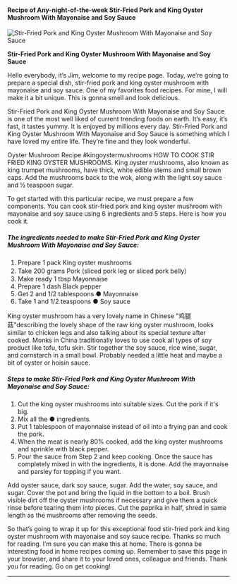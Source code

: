             

#### Recipe of Any-night-of-the-week Stir-Fried Pork and King Oyster Mushroom With Mayonaise and Soy Sauce

![Stir-Fried Pork and King Oyster Mushroom With Mayonaise and Soy Sauce](https://img-global.cpcdn.com/recipes/5601317029412864/751x532cq70/stir-fried-pork-and-king-oyster-mushroom-with-mayonaise-and-soy-sauce-recipe-main-photo.jpg)

**Stir-Fried Pork and King Oyster Mushroom With Mayonaise and Soy Sauce**

Hello everybody, it’s Jim, welcome to my recipe page. Today, we’re going to prepare a special dish, stir-fried pork and king oyster mushroom with mayonaise and soy sauce. One of my favorites food recipes. For mine, I will make it a bit unique. This is gonna smell and look delicious.

Stir-Fried Pork and King Oyster Mushroom With Mayonaise and Soy Sauce is one of the most well liked of current trending foods on earth. It’s easy, it’s fast, it tastes yummy. It is enjoyed by millions every day. Stir-Fried Pork and King Oyster Mushroom With Mayonaise and Soy Sauce is something which I have loved my entire life. They’re fine and they look wonderful.

Oyster Mushroom Recipe #kingoystermushrooms HOW TO COOK STIR FRIED KING OYSTER MUSHROOMS. King oyster mushrooms, also known as king trumpet mushrooms, have thick, white edible stems and small brown caps. Add the mushrooms back to the wok, along with the light soy sauce and ½ teaspoon sugar.

To get started with this particular recipe, we must prepare a few components. You can cook stir-fried pork and king oyster mushroom with mayonaise and soy sauce using 6 ingredients and 5 steps. Here is how you cook it.

##### The ingredients needed to make Stir-Fried Pork and King Oyster Mushroom With Mayonaise and Soy Sauce:

1.  Prepare 1 pack King oyster mushrooms
2.  Take 200 grams Pork (sliced pork leg or sliced pork belly）
3.  Make ready 1 tbsp Mayonnaise
4.  Prepare 1 dash Black pepper
5.  Get 2 and 1/2 tablespoons ● Mayonnaise
6.  Take 1 and 1/2 teaspoons ● Soy sauce

King oyster mushroom has a very lovely name in Chinese "鸡腿菇"describing the lovely shape of the raw king oyster mushroom, looks similar to chicken legs and also talking about its special texture after cooked. Monks in China traditionally loves to use cook all types of soy product like tofu, tofu skin. Stir together the soy sauce, rice wine, sugar, and cornstarch in a small bowl. Probably needed a little heat and maybe a bit of oyster or hoisin sauce.

##### Steps to make Stir-Fried Pork and King Oyster Mushroom With Mayonaise and Soy Sauce:

1.  Cut the king oyster mushrooms into suitable sizes. Cut the pork if it's big.
2.  Mix all the ● ingredients.
3.  Put 1 tablespoon of mayonnaise instead of oil into a frying pan and cook the pork.
4.  When the meat is nearly 80% cooked, add the king oyster mushrooms and sprinkle with black pepper.
5.  Pour the sauce from Step 2 and keep cooking. Once the sauce has completely mixed in with the ingredients, it is done. Add the mayonnaise and parsley for topping if you want.

Add oyster sauce, dark soy sauce, sugar. Add the water, soy sauce, and sugar. Cover the pot and bring the liquid in the bottom to a boil. Brush visible dirt off the oyster mushrooms if necessary and give them a quick rinse before tearing them into pieces. Cut the paprika in half, shred in same length as the mushrooms after removing the seeds.

So that’s going to wrap it up for this exceptional food stir-fried pork and king oyster mushroom with mayonaise and soy sauce recipe. Thanks so much for reading. I’m sure you can make this at home. There is gonna be interesting food in home recipes coming up. Remember to save this page in your browser, and share it to your loved ones, colleague and friends. Thank you for reading. Go on get cooking!

* * *